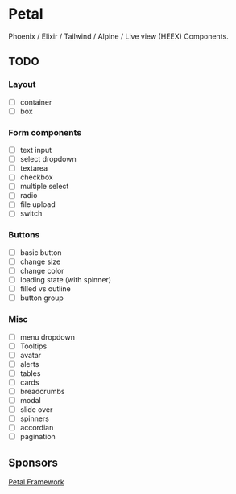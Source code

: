 # Petal 

Phoenix / Elixir / Tailwind / Alpine / Live view (HEEX) Components.

## TODO

### Layout
- [ ] container
- [ ] box

### Form components
- [ ] text input
- [ ] select dropdown
- [ ] textarea
- [ ] checkbox
- [ ] multiple select
- [ ] radio
- [ ] file upload
- [ ] switch

### Buttons
- [ ] basic button
- [ ] change size
- [ ] change color
- [ ] loading state (with spinner)
- [ ] filled vs outline
- [ ] button group

### Misc
- [ ] menu dropdown
- [ ] Tooltips
- [ ] avatar
- [ ] alerts
- [ ] tables
- [ ] cards
- [ ] breadcrumbs
- [ ] modal
- [ ] slide over
- [ ] spinners
- [ ] accordian
- [ ] pagination

## Sponsors

[Petal Framework](https://petal.build)
